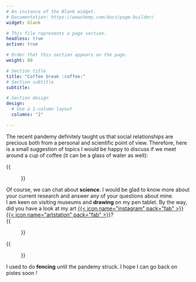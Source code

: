 ```yaml
---
# An instance of the Blank widget.
# Documentation: https://wowchemy.com/docs/page-builder/
widget: blank

# This file represents a page section.
headless: true
active: true

# Order that this section appears on the page.
weight: 80

# Section title
title: "Coffee break :coffee:"
# Section subtitle
subtitle:

# Section design
design:
  # Use a 1-column layout
  columns: "2"

---
```


The recent pandemy definitely taught us that social relationships are precious
both from a personal and scientific point of view.
Therefore, here is a small suggestion of topics I would be happy to discuss 
if we meet around a cup of coffee (it can be a glass of water as well):

<div class="clearfix">
  <div class="img-container-l">
  {{<figure src="science.png">}}
  </div>
  <div class="txt-container-r">
    Of course, we can chat about <strong>science</strong>. 
    I would be glad to know more about your current research 
    and answer any of your questions about mine.
  </div>
</div>

<div class="clearfix">
  <div class="txt-container-l">
 I am keen on visiting museums and <strong>drawing</strong> on my pen tablet. 
 By the way, did you have a look at my art
 <a href="https://www.instagram.com/achillesalaun/">{{< icon name="instagram"  pack="fab" >}}</a>
 <a href="https://www.artstation.com/achille_salaun/">{{< icon name="artstation" pack="fab" >}}</a>?
  </div>
  <div class="img-container-r">
  {{<figure src=drawing.png">}}
  </div>
</div>

<div class="clearfix">
  <div class="img-container-l">
  {{<figure src="fencing.png">}}
  </div>
  <div class="txt-container-r">
 I used to do <strong>fencing</strong> until the pandemy struck. 
 I hope I can go back on pistes soon !
  </div>
</div>